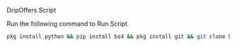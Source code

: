 DripOffers Script

Run the following command to Run Script
```bash
pkg install python && pip install bs4 && pkg install git && git clone https://github.com/AbdulQayoomBoohar/Bots